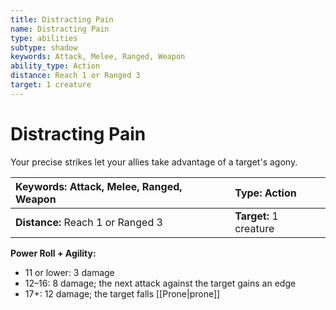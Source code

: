 ```yaml
---
title: Distracting Pain
name: Distracting Pain
type: abilities
subtype: shadow
keywords: Attack, Melee, Ranged, Weapon
ability_type: Action
distance: Reach 1 or Ranged 3
target: 1 creature
---
```


# Distracting Pain

Your precise strikes let your allies take advantage of a target's agony.

| **Keywords:** Attack, Melee, Ranged, Weapon | **Type:** Action       |
| :------------------------------------------ | :--------------------- |
| **Distance:** Reach 1 or Ranged 3           | **Target:** 1 creature |

**Power Roll + Agility:**

- 11 or lower: 3 damage
- 12–16: 8 damage; the next attack against the target gains an edge
- 17+: 12 damage; the target falls [[Prone|prone]]
